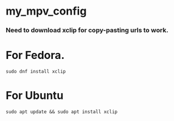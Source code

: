 # my_mpv_config


<h3> Need to download xclip for copy-pasting urls to work. <h3/>
  
# For Fedora.

```sudo dnf install xclip```

  
 # For Ubuntu
 ```sudo apt update && sudo apt install xclip```
